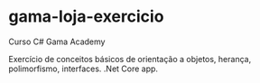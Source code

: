 # gama-loja-exercicio

Curso C# Gama Academy

Exercício de conceitos básicos de orientação a objetos, herança, polimorfismo, interfaces.
.Net Core app.